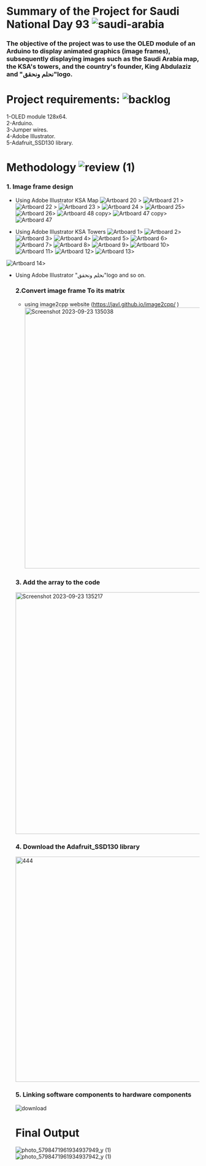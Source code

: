  #  Summary of the Project for Saudi National Day 93 ![saudi-arabia](https://github.com/naz50/Saudi-National-Day_93/assets/74384259/79ea209b-2b00-4860-86bc-64ffcb913adc)

 ###  The objective of the project was to use the OLED module of an Arduino to display animated graphics (image frames), subsequently displaying images such as the Saudi Arabia map, the KSA's towers, and the country's founder, King Abdulaziz and  "نحلم ونحقق"logo.

#  Project requirements: ![backlog](https://github.com/naz50/Saudi-National-Day_93/assets/74384259/6bfd33de-77e9-4e5c-8399-9b1faf39ff3b)
  1-OLED module 128x64. <br/>
  2-Arduino. <br/>
  3-Jumper wires. <br/>
  4-Adobe Illustrator. <br/>
  5-Adafruit_SSD130 library. <br/>

# Methodology  ![review (1)](https://github.com/naz50/Saudi-National-Day_93/assets/74384259/4ef34c07-3131-4d18-a9f4-ca8b9497455f) 
  ### 1. Image frame design 
  - Using Adobe Illustrator KSA Map
    ![Artboard 20](https://github.com/naz50/Saudi-National-Day_93/assets/74384259/aa6ef96f-cfc3-4fd6-a00c-bfde46ad7f58) >
   ![Artboard 21](https://github.com/naz50/Saudi-National-Day_93/assets/74384259/0d9d95b7-c8df-4cc9-a00b-dd093f09b21d) >
   ![Artboard 22](https://github.com/naz50/Saudi-National-Day_93/assets/74384259/bb1294f8-8966-4f83-a6bc-35405b82b796) >
   ![Artboard 23](https://github.com/naz50/Saudi-National-Day_93/assets/74384259/0e642bbe-7b35-496c-8aa7-82d08869d1da) >
  ![Artboard 24](https://github.com/naz50/Saudi-National-Day_93/assets/74384259/59ae7690-51b9-41c5-bfb9-b49f546b5842) >
![Artboard 25](https://github.com/naz50/Saudi-National-Day_93/assets/74384259/e9184db2-8ad5-411c-afb0-0cbd3a359c51)>
![Artboard 26](https://github.com/naz50/Saudi-National-Day_93/assets/74384259/12abf9e7-5019-451f-87b3-6bc39a3f803f)>
![Artboard 48 copy](https://github.com/naz50/Saudi-National-Day_93/assets/74384259/5e3b8c6c-e691-4841-95a1-adb09a22807f)>
![Artboard 47 copy](https://github.com/naz50/Saudi-National-Day_93/assets/74384259/8587733f-54c2-4a48-b664-075a73bd0f3c)>
![Artboard 47](https://github.com/naz50/Saudi-National-Day_93/assets/74384259/2f320296-7388-432a-8faf-bd21522b9c68)

- Using Adobe Illustrator KSA Towers
 ![Artboard 1](https://github.com/naz50/Saudi-National-Day_93/assets/74384259/e5c61740-f5e5-4009-abdf-d4e7ae54983a)>
![Artboard 2](https://github.com/naz50/Saudi-National-Day_93/assets/74384259/f8bd8d01-cac9-46d4-8b9d-0ef3b720f2b9)>
![Artboard 3](https://github.com/naz50/Saudi-National-Day_93/assets/74384259/9773205c-820b-44ed-a6fa-c1c6e5e69ae4)>
![Artboard 4](https://github.com/naz50/Saudi-National-Day_93/assets/74384259/6d610661-eaed-4314-a6bc-f156998ed8d9)>
![Artboard 5](https://github.com/naz50/Saudi-National-Day_93/assets/74384259/20e2f8d4-7b9f-46a4-b9d8-8a0ab5c599a8)>
![Artboard 6](https://github.com/naz50/Saudi-National-Day_93/assets/74384259/9c5438c9-35f5-4f15-a8db-acd3703fb542)>
![Artboard 7](https://github.com/naz50/Saudi-National-Day_93/assets/74384259/26a378a6-e9ba-4399-8c53-ef5ee9cf913c)>
![Artboard 8](https://github.com/naz50/Saudi-National-Day_93/assets/74384259/40868347-32ee-4078-b9fa-fb80b1a004f4)>
![Artboard 9](https://github.com/naz50/Saudi-National-Day_93/assets/74384259/07fa1677-f390-4b41-b708-854a3043c7c1)>
![Artboard 10](https://github.com/naz50/Saudi-National-Day_93/assets/74384259/2bef1ccf-d280-4b3e-b3e0-2f10f2a85f5b)>
![Artboard 11](https://github.com/naz50/Saudi-National-Day_93/assets/74384259/19b5bccb-8967-412c-8dcb-b2a2c62a1458)>
![Artboard 12](https://github.com/naz50/Saudi-National-Day_93/assets/74384259/ac4be294-44ea-4f87-909c-7f775e00a5c2)>
![Artboard 13](https://github.com/naz50/Saudi-National-Day_93/assets/74384259/425839cb-995b-4677-861d-58bed3ea488e)>












![Artboard 14](https://github.com/naz50/Saudi-National-Day_93/assets/74384259/43fa8d13-daaa-4fbc-8089-7f756dcdb8e2)>


- Using Adobe Illustrator "نحلم ونحقق"logo
   and so on.
  ### 2.Convert image frame To its matrix
  - using  image2cpp website (https://javl.github.io/image2cpp/ )
    <img width="680" alt="Screenshot 2023-09-23 135038" src="https://github.com/naz50/Saudi-National-Day_93/assets/74384259/f7d46c0a-a1f6-45f0-8c6e-94cd43ef591c">
  ### 3. Add the array to the code
  <img width="630" alt="Screenshot 2023-09-23 135217" src="https://github.com/naz50/Saudi-National-Day_93/assets/74384259/209e7959-b747-45f2-bf5a-f669138eccc1">

  ### 4. Download the Adafruit_SSD130 library
  <img width="587" alt="444" src="https://github.com/naz50/Saudi-National-Day_93/assets/74384259/c539ec7e-fe1c-44bf-ad62-9d6bd0ffabab">

  ### 5. Linking software components to hardware components
  ![download](https://github.com/naz50/Saudi-National-Day_93/assets/74384259/6dd9e338-6e1b-4502-a84a-60ffa48d0bf6)

  # Final Output
  ![photo_5798471961934937949_y (1)](https://github.com/naz50/Saudi-National-Day_93/assets/74384259/4ca6dfed-8f03-4981-9dc3-f010c7c256bb)
  ![photo_5798471961934937942_y (1)](https://github.com/naz50/Saudi-National-Day_93/assets/74384259/0ee9b847-93f3-4507-a7c4-f1b473a2dead)

  
